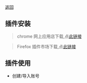[返回](./index)

## 插件安装

> chrome 网上应用店下载,点[此链接](https://chrome.google.com/webstore/detail/bpassword/bacldcokcfmemiljlckpeokehiloamcj)

> Firefox 插件市场下载,点[此链接](https://addons.mozilla.org/zh-CN/firefox/addon/bpassword/)

## 插件使用

+ 创建/导入账号